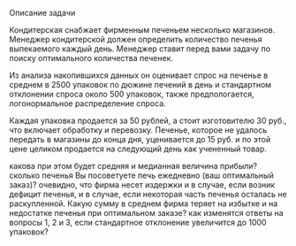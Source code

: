 Описание задачи

Кондитерская снабжает фирменным печеньем несколько магазинов. Менеджер кондитерской должен определить количество печенья выпекаемого каждый день. Менеджер ставит перед вами задачу по поиску оптимального количества печенек.

Из анализа накопившихся данных он оценивает спрос на печенье в среднем в 2500 упаковок по дюжине печений в день и стандартном отклонении спроса около 500 упаковок, также предпологается, логонормальное распределение спроса.

Каждая упаковка продается за 50 рублей, а стоит изготовителю 30 руб., что включает обработку и перевозку. Печенье, которое не удалось передать в магазины до конца дня, уценивается до 15 руб. и по этой цене целиком продается на следующий день как учененный товар.

какова при этом будет средняя и медианная величина прибыли?
сколько печенья Вы посоветуете печь ежедневно (ваш оптимальный заказ)?
очевидно, что фирма несет издержки и в случае, если возник дефицит печенья, и в случае, если некоторая часть печенья осталась не раскупленной. Какую сумму в среднем фирма теряет на избытке и на недостатке печенья при оптимальном заказе?
как изменятся ответы на вопросы 1, 2 и 3, если стандартное отклонение увеличится до 1000 упаковок?